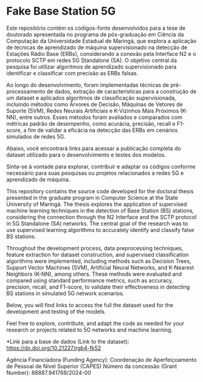 # Fake Base Station 5G

Este repositório contém os códigos-fonte desenvolvidos para a tese de doutorado apresentada no programa de pós-graduação em Ciência da Computação da Universidade Estadual de Maringá, que explora a aplicação de técnicas de aprendizado de máquina supervisionado na detecção de Estações Rádio Base (ERBs), considerando a conexão pela Interface N2 e o protocolo SCTP em redes 5G Standalone (SA). O objetivo central da pesquisa foi utilizar algoritmos de aprendizado supervisionado para identificar e classificar com precisão as ERBs falsas.

Ao longo do desenvolvimento, foram implementadas técnicas de pré-processamento de dados, extração de características para a construção de um dataset e aplicados algoritmos de classificação supervisionada, incluindo métodos como Árvores de Decisão, Máquinas de Vetores de Suporte (SVM), Redes Neurais Artificiais e K-Vizinhos Mais Próximos (K-NN), entre outros. Esses métodos foram avaliados e comparados com métricas padrão de desempenho, como acurácia, precisão, recall e F1-score, a fim de validar a eficácia na detecção das ERBs em cenários simulados de redes 5G.

Abaixo, você encontrará links para acessar a publicação completa do dataset utilizado para o desenvolvimento e testes dos modelos.

Sinta-se à vontade para explorar, contribuir e adaptar os códigos conforme necessário para suas pesquisas ou projetos relacionados a redes 5G e aprendizado de máquina.


This repository contains the source code developed for the doctoral thesis presented in the graduate program in Computer Science at the State University of Maringá. The thesis explores the application of supervised machine learning techniques in the detection of Base Station (BS) stations, considering the connection through the N2 Interface and the SCTP protocol in 5G Standalone (SA) networks. The central goal of the research was to use supervised learning algorithms to accurately identify and classify false BS stations.

Throughout the development process, data preprocessing techniques, feature extraction for dataset construction, and supervised classification algorithms were implemented, including methods such as Decision Trees, Support Vector Machines (SVM), Artificial Neural Networks, and K-Nearest Neighbors (K-NN), among others. These methods were evaluated and compared using standard performance metrics, such as accuracy, precision, recall, and F1-score, to validate their effectiveness in detecting BS stations in simulated 5G network scenarios.

Below, you will find links to access the full the dataset used for the development and testing of the models.

Feel free to explore, contribute, and adapt the code as needed for your research or projects related to 5G networks and machine learning.


*Link para a base de dados (Link to the dataset): https://dx.doi.org/10.21227/rgb4-fk52


Agência Financiadora (Funding Agency): Coordenação de Aperfeiçoamento de Pessoal de Nível Superior (CAPES)
Número da concessão (Grant Number): 88887.941768/2024-00